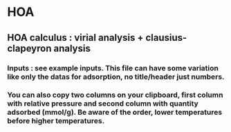 # HOA
## HOA calculus : virial analysis + clausius-clapeyron analysis
### Inputs : see example inputs. This file can have some variation like only the datas for adsorption, no title/header just numbers.
###          You can also copy two columns on your clipboard, first column with relative pressure and second column with quantity adsorbed (mmol/g). Be aware of the order, lower temperatures before higher temperatures.
         

